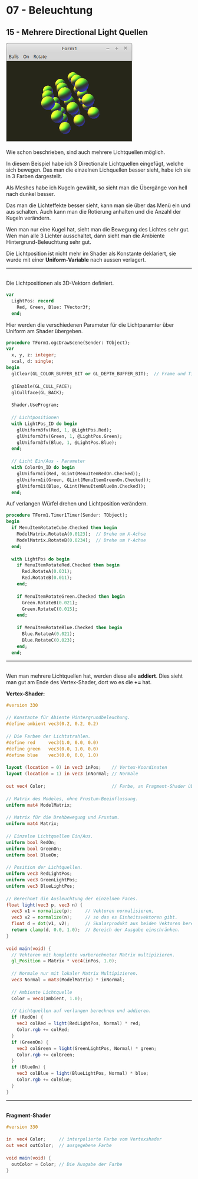 # 07 - Beleuchtung
## 15 - Mehrere Directional Light Quellen

<img src="image.png" alt="Selfhtml"><br><br>
Wie schon beschrieben, sind auch mehrere Lichtquellen möglich.

In diesem Beispiel habe ich 3 Directionale Lichtquellen eingefügt, welche sich bewegen.
Das man die einzelnen Lichquellen besser sieht, habe ich sie in 3 Farben dargestellt.

Als Meshes habe ich Kugeln gewählt, so sieht man die Übergänge von hell nach dunkel besser.

Das man die Lichteffekte besser sieht, kann man sie über das Menü ein und aus schalten.
Auch kann man die Rotierung anhalten und die Anzahl der Kugeln verändern.

Wen man nur eine Kugel hat, sieht man die Bewegung des Lichtes sehr gut.
Wen man alle 3 Lichter ausschaltet, dann sieht man die Ambiente Hintergrund-Beleuchtung sehr gut.

Die Lichtposition ist nicht mehr im Shader als Konstante deklariert, sie wurde mit einer <b>Uniform-Variable</b> nach aussen verlagert.
<hr><br>
Die Lichtpositionen als 3D-Vektorn definiert.

```pascal
var
  LightPos: record
    Red, Green, Blue: TVector3f;
  end;
```

Hier werden die verschiedenen Parameter für die Lichtparamter über Uniform am Shader übergeben.

```pascal
procedure TForm1.ogcDrawScene(Sender: TObject);
var
  x, y, z: integer;
  scal, d: single;
begin
  glClear(GL_COLOR_BUFFER_BIT or GL_DEPTH_BUFFER_BIT);  // Frame und Tiefen-Buffer löschen.

  glEnable(GL_CULL_FACE);
  glCullface(GL_BACK);

  Shader.UseProgram;

  // Lichtpositionen
  with LightPos_ID do begin
    glUniform3fv(Red, 1, @LightPos.Red);
    glUniform3fv(Green, 1, @LightPos.Green);
    glUniform3fv(Blue, 1, @LightPos.Blue);
  end;

  // Licht Ein/Aus - Parameter
  with ColorOn_ID do begin
    glUniform1i(Red, GLint(MenuItemRedOn.Checked));
    glUniform1i(Green, GLint(MenuItemGreenOn.Checked));
    glUniform1i(Blue, GLint(MenuItemBlueOn.Checked));
  end;
```

Auf verlangen Würfel drehen und Lichtposition verändern.

```pascal
procedure TForm1.Timer1Timer(Sender: TObject);
begin
  if MenuItemRotateCube.Checked then begin
    ModelMatrix.RotateA(0.0123);  // Drehe um X-Achse
    ModelMatrix.RotateB(0.0234);  // Drehe um Y-Achse
  end;

  with LightPos do begin
    if MenuItemRotateRed.Checked then begin
      Red.RotateA(0.031);
      Red.RotateB(0.011);
    end;

    if MenuItemRotateGreen.Checked then begin
      Green.RotateB(0.021);
      Green.RotateC(0.015);
    end;

    if MenuItemRotateBlue.Checked then begin
      Blue.RotateA(0.021);
      Blue.RotateC(0.023);
    end;
  end;
```

<hr><br>
Wen man mehrere Lichtquellen hat, werden diese alle <b>addiert</b>.
Dies sieht man gut am Ende des Vertex-Shader, dort wo es die<b> += </b>hat.

<b>Vertex-Shader:</b>

```glsl
#version 330

// Konstante für Abiente Hintergrundbeleuchung.
#define ambient vec3(0.2, 0.2, 0.2)

// Die Farben der Lichtstrahlen.
#define red     vec3(1.0, 0.0, 0.0)
#define green   vec3(0.0, 1.0, 0.0)
#define blue    vec3(0.0, 0.0, 1.0)

layout (location = 0) in vec3 inPos;    // Vertex-Koordinaten
layout (location = 1) in vec3 inNormal; // Normale

out vec4 Color;                         // Farbe, an Fragment-Shader übergeben.

// Matrix des Modeles, ohne Frustum-Beeinflussung.
uniform mat4 ModelMatrix;

// Matrix für die Drehbewegung und Frustum.
uniform mat4 Matrix;

// Einzelne Lichtquellen Ein/Aus.
uniform bool RedOn;
uniform bool GreenOn;
uniform bool BlueOn;

// Position der Lichtquellen.
uniform vec3 RedLightPos;
uniform vec3 GreenLightPos;
uniform vec3 BlueLightPos;

// Berechnet die Ausleuchtung der einzelnen Faces.
float light(vec3 p, vec3 n) {
  vec3 v1 = normalize(p);     // Vektoren normalisieren,
  vec3 v2 = normalize(n);     // so das es Einheitsvektoren gibt.
  float d = dot(v1, v2);      // Skalarprodukt aus beiden Vektoren berechnen.
  return clamp(d, 0.0, 1.0);  // Bereich der Ausgabe einschränken.
}

void main(void) {
  // Vektoren mit komplette vorberechneter Matrix multipizieren.
  gl_Position = Matrix * vec4(inPos, 1.0);

  // Normale nur mit lokaler Matrix Multipizieren.
  vec3 Normal = mat3(ModelMatrix) * inNormal;

  // Ambiente Lichtquelle
  Color = vec4(ambient, 1.0);

  // Lichtquellen auf verlangen berechnen und addieren.
  if (RedOn) {
    vec3 colRed = light(RedLightPos, Normal) * red;
    Color.rgb += colRed;
  }
  if (GreenOn) {
    vec3 colGreen = light(GreenLightPos, Normal) * green;
    Color.rgb += colGreen;
  }
  if (BlueOn) {
    vec3 colBlue = light(BlueLightPos, Normal) * blue;
    Color.rgb += colBlue;
  }
}

```

<hr><br>
<b>Fragment-Shader</b>

```glsl
#version 330

in  vec4 Color;     // interpolierte Farbe vom Vertexshader
out vec4 outColor;  // ausgegebene Farbe

void main(void) {
  outColor = Color; // Die Ausgabe der Farbe
}

```


